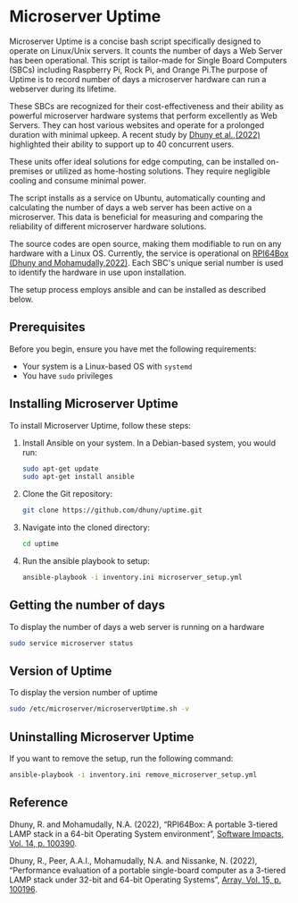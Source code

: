 # Microserver Uptime

Microserver Uptime is a concise bash script specifically designed to operate on Linux/Unix servers. It counts the number of days a Web Server has been operational. This script is tailor-made for Single Board Computers (SBCs) including Raspberry Pi, Rock Pi, and Orange Pi.The purpose of Uptime is to record number of days a microserver hardware can run a webserver during its lifetime. 

These SBCs are recognized for their cost-effectiveness and their ability as powerful microserver hardware systems that perform excellently as Web Servers. They can host various websites and operate for a prolonged duration with minimal upkeep. A recent study by [Dhuny et al.,(2022)](https://www.sciencedirect.com/science/article/pii/S2590005622000479) highlighted their ability to support up to 40 concurrent users.

These units offer ideal solutions for edge computing, can be installed on-premises or utilized as home-hosting solutions. They require negligible cooling and consume minimal power.

The script installs as a service on Ubuntu, automatically counting and calculating the number of days a web server has been active on a microserver. This data is beneficial for measuring and comparing the reliability of different microserver hardware solutions.

The source codes are open source, making them modifiable to run on any hardware with a Linux OS. Currently, the service is operational on [RPI64Box (Dhuny and Mohamudally,2022)](https://www.sciencedirect.com/science/article/pii/S2665963822000872). Each SBC's unique serial number is used to identify the hardware in use upon installation.

The setup process employs ansible and can be installed as described below.

## Prerequisites

Before you begin, ensure you have met the following requirements:
* Your system is a Linux-based OS with `systemd`
* You have `sudo` privileges

## Installing Microserver Uptime

To install Microserver Uptime, follow these steps:

1. Install Ansible on your system. In a Debian-based system, you would run:

    ```bash
    sudo apt-get update
    sudo apt-get install ansible
    ```

2. Clone the Git repository:

    ```bash
    git clone https://github.com/dhuny/uptime.git
    ```

3. Navigate into the cloned directory:

    ```bash
    cd uptime
    ```

4. Run the ansible playbook to setup:

    ```bash
    ansible-playbook -i inventory.ini microserver_setup.yml
    ```
	
## Getting the number of days

To display the number of days a web server is running on a hardware

```bash
sudo service microserver status
```

## Version of Uptime

To display the version number of uptime

```bash
sudo /etc/microserver/microserverUptime.sh -v
```

## Uninstalling Microserver Uptime

If you want to remove the setup, run the following command:

```bash
ansible-playbook -i inventory.ini remove_microserver_setup.yml
```
	
## Reference

Dhuny, R. and Mohamudally, N.A. (2022), “RPI64Box: A portable 3-tiered LAMP stack in a 64-bit Operating System environment”, [Software Impacts, Vol. 14, p. 100390](https://www.sciencedirect.com/science/article/pii/S2665963822000872).

Dhuny, R., Peer, A.A.I., Mohamudally, N.A. and Nissanke, N. (2022), “Performance evaluation of a portable single-board computer as a 3-tiered LAMP stack under 32-bit and 64-bit Operating Systems”, [Array, Vol. 15, p. 100196](https://www.sciencedirect.com/science/article/pii/S2590005622000479).


